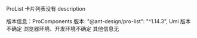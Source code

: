 ProList 卡片列表没有 description

版本信息：ProComponents 版本: "@ant-design/pro-list": "^1.14.3", Umi 版本不确定 浏览器环境、开发环境不确定 其他信息无
